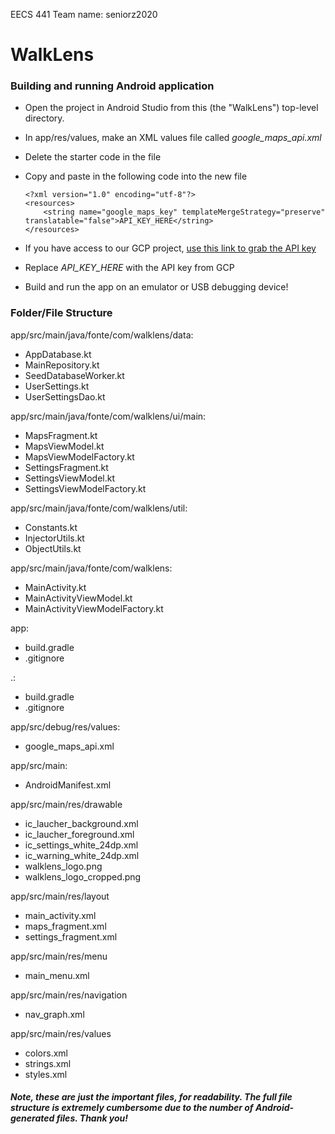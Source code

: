 EECS 441
Team name: seniorz2020

# WalkLens

### Building and running Android application
* Open the project in Android Studio from this (the "WalkLens") top-level directory.
* In app/res/values, make an XML values file called *google_maps_api.xml*
* Delete the starter code in the file
* Copy and paste in the following code into the new file

    ```
    <?xml version="1.0" encoding="utf-8"?>
    <resources>
        <string name="google_maps_key" templateMergeStrategy="preserve" translatable="false">API_KEY_HERE</string>
    </resources>
    ```
* If you have access to our GCP project, [use this link to grab the
API key](https://console.cloud.google.com/apis/credentials?folder=&organizationId=&project=walklens)
* Replace *API_KEY_HERE* with the API key from GCP
* Build and run the app on an emulator or USB debugging device!

### Folder/File Structure


app/src/main/java/fonte/com/walklens/data:

- AppDatabase.kt
- MainRepository.kt
- SeedDatabaseWorker.kt
- UserSettings.kt
- UserSettingsDao.kt

app/src/main/java/fonte/com/walklens/ui/main:

- MapsFragment.kt
- MapsViewModel.kt
- MapsViewModelFactory.kt
- SettingsFragment.kt
- SettingsViewModel.kt
- SettingsViewModelFactory.kt


app/src/main/java/fonte/com/walklens/util:

- Constants.kt
- InjectorUtils.kt
- ObjectUtils.kt

app/src/main/java/fonte/com/walklens:

- MainActivity.kt
- MainActivityViewModel.kt
- MainActivityViewModelFactory.kt

app:

- build.gradle
- .gitignore

.:

- build.gradle
- .gitignore

app/src/debug/res/values:

- google_maps_api.xml

app/src/main:

- AndroidManifest.xml

app/src/main/res/drawable

- ic_laucher_background.xml
- ic_laucher_foreground.xml
- ic_settings_white_24dp.xml
- ic_warning_white_24dp.xml
- walklens_logo.png
- walklens_logo_cropped.png

app/src/main/res/layout

- main_activity.xml
- maps_fragment.xml
- settings_fragment.xml

app/src/main/res/menu

- main_menu.xml

app/src/main/res/navigation

- nav_graph.xml

app/src/main/res/values

- colors.xml
- strings.xml
- styles.xml

##### Note, these are just the important files, for readability. The full file structure is extremely cumbersome due to the number of Android-generated files. Thank you!
